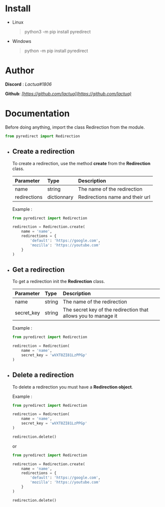 # Install
* Linux
    > python3 -m pip install pyredirect
* Windows
    > python -m pip install pyredirect

# Author

**Discord** : *Lactua#1806*

**Github**: *[https://github.com/lactua](https://github.com/lactua)*

# Documentation

Before doing anything, import the class Redirection from the module.
```py
from pyredirect import Redirection
```

* ## Create a redirection

    To create a redirection, use the method **create** from the **Redirection** class.

    |Parameter|Type|Description|
    |:-|:-|:-|
    |name|string|The name of the redirection|
    |redirections|dictionnary|Redirections name and their url|

    Example :

    ```py
    from pyredirect import Redirection

    redirection = Redirection.create(
        name = 'name',
        redirections = {
            'default': 'https://google.com',
            'mozilla': 'https://youtube.com'
        }
    )
    ```

* ## Get a redirection

    To get a redirection init the **Redirection** class.

    |Parameter|Type|Description|
    |:-|:-|:-|
    |name|string|The name of the redirection|
    |secret_key|string|The secret key of the redirection that allows you to manage it|

    Example :

    ```py
    from pyredirect import Redirection

    redirection = Redirection(
        name = 'name',
        secret_key = 'wVXT8ZI81LzPPGp'
    )
    ```

* ## Delete a redirection

    To delete a redirection you must have a **Redirection object**.

    Example :

    ```py
    from pyredirect import Redirection

    redirection = Redirection(
        name = 'name',
        secret_key = 'wVXT8ZI81LzPPGp'
    )

    redirection.delete()
    ```
    or
    ```py
    from pyredirect import Redirection

    redirection = Redirection.create(
        name = 'name',
        redirections = {
            'default': 'https://google.com',
            'mozilla': 'https://youtube.com'
        }
    )

    redirection.delete()
    ```